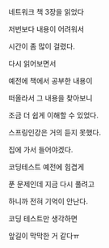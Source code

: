 네트워크 책 3장을 읽었다  

저번보다 내용이 어려워서  

시간이 좀 많이 걸렸다.  

다시 읽어보면서  

예전에 책에서 공부한 내용이  

떠올라서 그 내용을 찾아보니  

조금 더 쉽게 이해할 수 있었다.  

스프링인강은 거의 듣지 못했다.  

집에 가서 들어야겠다.  

코딩테스트 예전에 힘겹게  

푼 문제인데 지금 다시 풀려고  

하니까 전혀 기억이 안난다.  

코딩 테스트만 생각하면  

앞길이 막막한 거 같다ㅠ  
